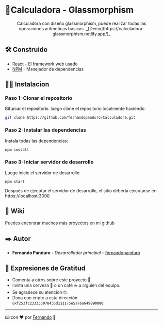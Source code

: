 
# 📱Calculadora - Glassmorphism

<p align="center">Calculadora con diseño glassmorphism, puede realizar todas las operaciones aritmeticas basicas. _[Demo](https://calculadora-glassmorphism.netlify.app/)_</p>



## 🛠️ Construido 

* [React](https://create-react-app.dev/) - El framework web usado
* [NPM](https://www.npmjs.com/) - Manejador de dependencias

## 🧑‍💻 Instalacion 

### Paso 1: Clonar el repositorio

Bifurcar el repositorio. luego clone el repositorio localmente haciendo:

```bash
git clone https://github.com/fernandopanduro/Calculadora.git
```

### Paso 2: Instalar las dependencias

Instala todas las dependencias:

```bash
npm install
```

### Paso 3: Iniciar servidor de desarrollo

Luego inicie el servidor de desarrollo:
```
npm start
```
Después de ejecutar el servidor de desarrollo, el sitio debería ejecutarse en https://localhost:3000


## 📖 Wiki 

Puedes encontrar muchos más proyectos en mi [github](https://github.com/fernandopanduro)


## ✒️ Autor 

* **Fernando Panduro** - *Desarrollador principal* - [fernandopanduro](https://github.com/fernandopanduro)


## 🎁 Expresiones de Gratitud 

* Comenta a otros sobre este proyecto 📢
* Invita una cerveza 🍺 o un café ☕ a alguien del equipo. 
* Se agradece su atencion 🤓.
* Dona con cripto a esta dirección: `0xf253fc233333078436d111175e5a76a649890000`


---
⌨️ con ❤️ por [Fernando](https://github.com/fernandopanduro) 👑


